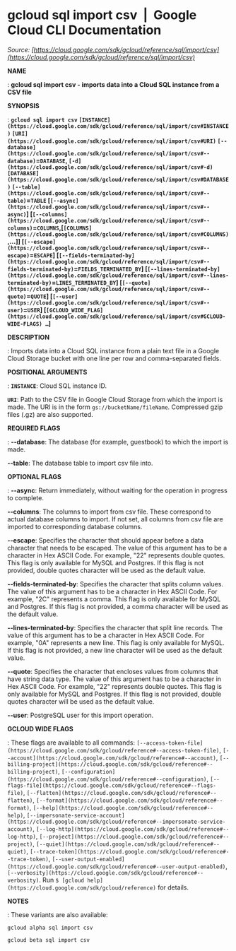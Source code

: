 # gcloud sql import csv  |  Google Cloud CLI Documentation

*Source: [https://cloud.google.com/sdk/gcloud/reference/sql/import/csv](https://cloud.google.com/sdk/gcloud/reference/sql/import/csv)*

**NAME**

: **gcloud sql import csv - imports data into a Cloud SQL instance from a CSV file**

**SYNOPSIS**

: **`gcloud sql import csv` `[INSTANCE](https://cloud.google.com/sdk/gcloud/reference/sql/import/csv#INSTANCE)` `[URI](https://cloud.google.com/sdk/gcloud/reference/sql/import/csv#URI)` `[--database](https://cloud.google.com/sdk/gcloud/reference/sql/import/csv#--database)`=`DATABASE`, `[-d](https://cloud.google.com/sdk/gcloud/reference/sql/import/csv#-d)` `[DATABASE](https://cloud.google.com/sdk/gcloud/reference/sql/import/csv#DATABASE)` `[--table](https://cloud.google.com/sdk/gcloud/reference/sql/import/csv#--table)`=`TABLE` [`[--async](https://cloud.google.com/sdk/gcloud/reference/sql/import/csv#--async)`] [`[--columns](https://cloud.google.com/sdk/gcloud/reference/sql/import/csv#--columns)`=`COLUMNS`,[`[COLUMNS](https://cloud.google.com/sdk/gcloud/reference/sql/import/csv#COLUMNS)`,…]] [`[--escape](https://cloud.google.com/sdk/gcloud/reference/sql/import/csv#--escape)`=`ESCAPE`] [`[--fields-terminated-by](https://cloud.google.com/sdk/gcloud/reference/sql/import/csv#--fields-terminated-by)`=`FIELDS_TERMINATED_BY`] [`[--lines-terminated-by](https://cloud.google.com/sdk/gcloud/reference/sql/import/csv#--lines-terminated-by)`=`LINES_TERMINATED_BY`] [`[--quote](https://cloud.google.com/sdk/gcloud/reference/sql/import/csv#--quote)`=`QUOTE`] [`[--user](https://cloud.google.com/sdk/gcloud/reference/sql/import/csv#--user)`=`USER`] [`[GCLOUD_WIDE_FLAG](https://cloud.google.com/sdk/gcloud/reference/sql/import/csv#GCLOUD-WIDE-FLAGS) …`]**

**DESCRIPTION**

: Imports data into a Cloud SQL instance from a plain text file in a Google Cloud
Storage bucket with one line per row and comma-separated fields.

**POSITIONAL ARGUMENTS**

: **`INSTANCE`**:
Cloud SQL instance ID.

**`URI`**:
Path to the CSV file in Google Cloud Storage from which the import is made. The
URI is in the form `gs://bucketName/fileName`. Compressed gzip files
(.gz) are also supported.

**REQUIRED FLAGS**

: **--database**:
The database (for example, guestbook) to which the import is made.

**--table**:
The database table to import csv file into.

**OPTIONAL FLAGS**

: **--async**:
Return immediately, without waiting for the operation in progress to complete.

**--columns**:
The columns to import from csv file. These correspond to actual database columns
to import. If not set, all columns from csv file are imported to corresponding
database columns.

**--escape**:
Specifies the character that should appear before a data character that needs to
be escaped. The value of this argument has to be a character in Hex ASCII Code.
For example, "22" represents double quotes. This flag is only available for
MySQL and Postgres. If this flag is not provided, double quotes character will
be used as the default value.

**--fields-terminated-by**:
Specifies the character that splits column values. The value of this argument
has to be a character in Hex ASCII Code. For example, "2C" represents a comma.
This flag is only available for MySQL and Postgres. If this flag is not
provided, a comma character will be used as the default value.

**--lines-terminated-by**:
Specifies the character that split line records. The value of this argument has
to be a character in Hex ASCII Code. For example, "0A" represents a new line.
This flag is only available for MySQL. If this flag is not provided, a new line
character will be used as the default value.

**--quote**:
Specifies the character that encloses values from columns that have string data
type. The value of this argument has to be a character in Hex ASCII Code. For
example, "22" represents double quotes. This flag is only available for MySQL
and Postgres. If this flag is not provided, double quotes character will be used
as the default value.

**--user**:
PostgreSQL user for this import operation.

**GCLOUD WIDE FLAGS**

: These flags are available to all commands: `[--access-token-file](https://cloud.google.com/sdk/gcloud/reference#--access-token-file)`,
`[--account](https://cloud.google.com/sdk/gcloud/reference#--account)`, `[--billing-project](https://cloud.google.com/sdk/gcloud/reference#--billing-project)`,
`[--configuration](https://cloud.google.com/sdk/gcloud/reference#--configuration)`,
`[--flags-file](https://cloud.google.com/sdk/gcloud/reference#--flags-file)`,
`[--flatten](https://cloud.google.com/sdk/gcloud/reference#--flatten)`, `[--format](https://cloud.google.com/sdk/gcloud/reference#--format)`, `[--help](https://cloud.google.com/sdk/gcloud/reference#--help)`, `[--impersonate-service-account](https://cloud.google.com/sdk/gcloud/reference#--impersonate-service-account)`,
`[--log-http](https://cloud.google.com/sdk/gcloud/reference#--log-http)`,
`[--project](https://cloud.google.com/sdk/gcloud/reference#--project)`, `[--quiet](https://cloud.google.com/sdk/gcloud/reference#--quiet)`, `[--trace-token](https://cloud.google.com/sdk/gcloud/reference#--trace-token)`, `[--user-output-enabled](https://cloud.google.com/sdk/gcloud/reference#--user-output-enabled)`,
`[--verbosity](https://cloud.google.com/sdk/gcloud/reference#--verbosity)`.
Run `$ [gcloud help](https://cloud.google.com/sdk/gcloud/reference)` for details.

**NOTES**

: These variants are also available:

```
gcloud alpha sql import csv
```

```
gcloud beta sql import csv
```